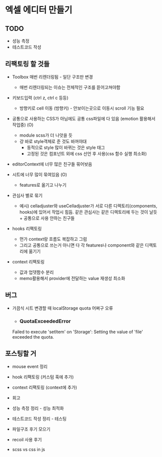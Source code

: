 # 엑셀 에디터 만들기

## TODO 
- 성능 측정
- 테스트코드 작성

## 리팩토링 할 것들

- Toolbox 매번 리렌더링됨 - 일단 구조만 변경
  - 매번 리렌더링되는 이슈는 전체적인 구조를 뜯어고쳐야함
- 키보드입력 (ctrl z, ctrl c 등등) 
  - 방향키로 cell 이동 (방향키) - 안보이는곳으로 이동시 scroll 기능 필요
- 공통으로 사용하는 CSS가 아님에도 공통 css파일에 다 있음 (emotion 활용해서 작업중) (O)
  - module scss가 더 나앗을 듯
  - 걍 바로 style객체로 준 것도 바꺼야대
    - 동적으로 style 많이 바뀌는 것은 style 태그
    - 고정된 것은 컴포넌트 외에 css 선언 후 사용(css 함수 실행 최소화)
- editorContext에 너무 많은 친구들 묶어놧음
- 시트에 너무 많이 묶여있음 (O)
  - features로 옮기고 나누기
- 관심사 별로 묶기
  - 예시) celladjuster와 useCelladjuster가 서로 다른 디렉토리(components, hooks)에 있어서 작업시 힘듬. 같은 관심사는 같은 디렉토리에 두는 것이 날듯 + 공통으로 사용 안하는 친구들
- hooks 리팩토링
  - 먼가 context랑 흐름도 복잡하고 그럼
  - 그리고 공통으로 쓰는거 아니면 다 각 features나 component와 같은 디렉토리에 옮기기

- context 리팩토링
  - 값과 업뎃함수 분리
  - memo활용해서 provider에 전달하는 value 재생성 최소화


## 버그

- 가끔식 시트 변경할 때 localStorage quota 어쩌구 오류

  - ### QuotaExceededError

  Failed to execute 'setItem' on 'Storage': Setting the value of 'file' exceeded the quota.

## 포스팅할 거

- mouse event 정리
- hook 리팩토링 (커스텀 훅에 추가)
- context 리팩토링 (context에 추가)

- 회고
- 성능 측정 정리 - 성능 최적화
- 테스트코드 작성 정리 - 테스팅
- 파일구조 후기 모으기
- recoil 사용 후기
- scss vs css in js
